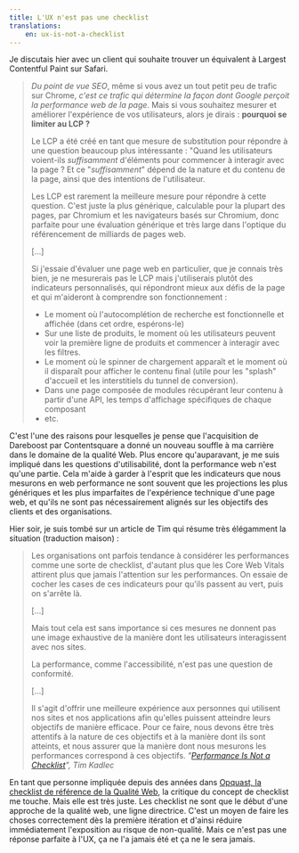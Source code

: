 ```yaml
---
title: L'UX n'est pas une checklist
translations:
    en: ux-is-not-a-checklist
---
```


Je discutais hier avec un client qui souhaite trouver un équivalent à Largest Contentful Paint sur Safari.

> _Du point de vue SEO_, même si vous avez un tout petit peu de trafic sur Chrome, _c'est ce trafic qui détermine la façon dont Google perçoit la performance web de la page_. Mais si vous souhaitez mesurer et améliorer l'expérience de vos utilisateurs, alors je dirais : **pourquoi se limiter au LCP ?**
>
> Le LCP a été créé en tant que mesure de substitution pour répondre à une question beaucoup plus intéressante : "Quand les utilisateurs voient-ils _suffisamment_ d'éléments pour commencer à interagir avec la page ? Et ce "_suffisamment_" dépend de la nature et du contenu de la page, ainsi que des intentions de l'utilisateur.
>
> Les LCP est rarement la meilleure mesure pour répondre à cette question. C'est juste la plus générique, calculable pour la plupart des pages, par Chromium et les navigateurs basés sur Chromium, donc parfaite pour une évaluation générique et très large dans l'optique du référencement de milliards de pages web.
>
> […]
>
> Si j'essaie d'évaluer une page web en particulier, que je connais très bien, je ne mesurerais pas le LCP mais j'utiliserais plutôt des indicateurs personnalisés, qui répondront mieux aux défis de la page et qui m'aideront à comprendre son fonctionnement :
>
> -   Le moment où l'autocomplétion de recherche est fonctionnelle et affichée (dans cet ordre, espérons-le)
> -   Sur une liste de produits, le moment où les utilisateurs peuvent voir la première ligne de produits et commencer à interagir avec les filtres.
> -   Le moment où le spinner de chargement apparaît et le moment où il disparaît pour afficher le contenu final (utile pour les "splash" d'accueil et les interstitiels du tunnel de conversion).
> -   Dans une page composée de modules récupérant leur contenu à partir d'une API, les temps d'affichage spécifiques de chaque composant
> -   etc.

C'est l'une des raisons pour lesquelles je pense que l'acquisition de Dareboost par Contentsquare a donné un nouveau souffle à ma carrière dans le domaine de la qualité Web. Plus encore qu'auparavant, je me suis impliqué dans les questions d'utilisabilité, dont la performance web n'est qu'une partie. Cela m'aide à garder à l'esprit que les indicateurs que nous mesurons en web performance ne sont souvent que les projections les plus génériques et les plus imparfaites de l'expérience technique d'une page web, et qu'ils ne sont pas nécessairement alignés sur les objectifs des clients et des organisations.

Hier soir, je suis tombé sur un article de Tim qui résume très élégamment la situation (traduction maison) :

> Les organisations ont parfois tendance à considérer les performances comme une sorte de checklist, d'autant plus que les Core Web Vitals attirent plus que jamais l'attention sur les performances. On essaie de cocher les cases de ces indicateurs pour qu'ils passent au vert, puis on s'arrête là.
>  
> […]
>  
> Mais tout cela est sans importance si ces mesures ne donnent pas une image exhaustive de la manière dont les utilisateurs interagissent avec nos sites.
>
> La performance, comme l'accessibilité, n'est pas une question de conformité.
>
> […]
>
> Il s'agit d'offrir une meilleure expérience aux personnes qui utilisent nos sites et nos applications afin qu'elles puissent atteindre leurs objectifs de manière efficace. Pour ce faire, nous devons être très attentifs à la nature de ces objectifs et à la manière dont ils sont atteints, et nous assurer que la manière dont nous mesurons les performances correspond à ces objectifs. <cite>"<a href="https://timkadlec.com/remembers/2023-06-01-performance-is-not-a-checklist/" hreflang="en">Performance Is Not a Checklist</a>", Tim Kadlec</cite>

En tant que personne impliquée depuis des années dans [Opquast, la checklist de référence de la Qualité Web](https://checklists.opquast.com/fr/assurance-qualite-web/), la critique du concept de checklist me touche. Mais elle est très juste. Les checklist ne sont que le début d'une approche de la qualité web, une ligne directrice. C'est un moyen de faire les choses correctement dès la première itération et d'ainsi réduire immédiatement l'exposition au risque de non-qualité. Mais ce n'est pas une réponse parfaite à l'UX, ça ne l'a jamais été et ça ne le sera jamais.
